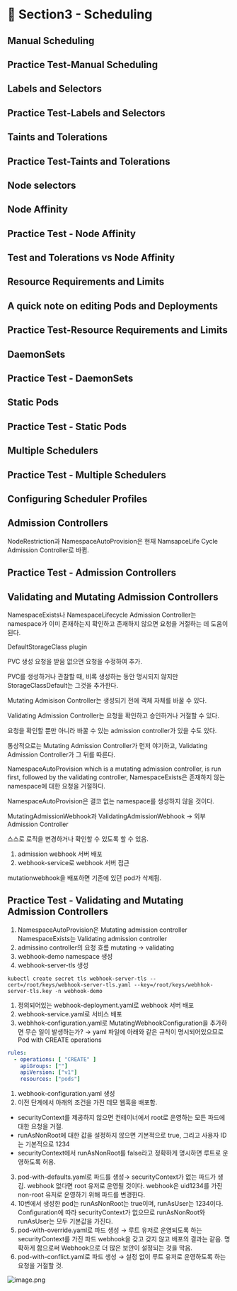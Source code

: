 # 🍨 Section3 - Scheduling

## Manual Scheduling


## Practice Test-Manual Scheduling


## Labels and Selectors


## Practice Test-Labels and Selectors


## Taints and Tolerations


## Practice Test-Taints and Tolerations


## Node selectors


## Node Affinity


## Practice Test - Node Affinity


## Test and Tolerations vs Node Affinity


## Resource Requirements and Limits


## A quick note on editing Pods and Deployments


## Practice Test-Resource Requirements and Limits


## DaemonSets


## Practice Test - DaemonSets


## Static Pods


## Practice Test - Static Pods


## Multiple Schedulers


## Practice Test - Multiple Schedulers


## Configuring Scheduler Profiles


## Admission Controllers


NodeRestriction과 NamespaceAutoProvision은 현재 NamsapceLife Cycle Admission Controller로 바뀜.


## Practice Test - Admission Controllers


## Validating and Mutating Admission Controllers


NamespaceExists나 NamespaceLifecycle Admission Controller는 namespace가 이미 존재하는지 확인하고 존재하지 않으면 요청을 거절하는 데 도움이 된다.


DefaultStorageClass plugin


PVC 생성 요청을 받음 없으면 요청을 수정하여 추가.


PVC를 생성하거나 관찰할 때, 비록 생성하는 동안 명시되지 않지만 StorageClassDefault는 그것을 추가한다.


Mutating Admisison Controller는 생성되기 전에 객체 자체를 바꿀 수 있다.


Validating Admission Controller는 요청을 확인하고 승인하거나 거절할 수 있다.


요청을 확인할 뿐만 아니라 바꿀 수 있는 admission controller가 있을 수도 있다.


통상적으로는 Mutating Admission Controller가 먼저 야기하고, Validating Admission Controller가 그 뒤를 따른다.


NamespaceAutoProvision which is a mutating admission controller, is run first, followed by the validating controller, NamespaceExists은 존재하지 않는 namespace에 대한 요청을 거절하다.


NamespaceAutoProvision은 결코 없는 namespace를 생성하지 않을 것이다.


MutatingAdmissionWebhook과 ValidatingAdmissionWebhook → 외부 Admission Controller


스스로 로직을 변경하거나 확인할 수 있도록 할 수 있음.

1. admission webhook 서버 배포
2. webhook-service로 webhook 서버 접근

mutationwebhook을 배포하면 기존에 있던 pod가 삭제됨.


## Practice Test - Validating and Mutating Admission Controllers

1. NamespaceAutoProvision은 Mutating admission controller
NamespaceExists는 Validating admission controller
2. admissino controller의 요청 흐름
mutating → validating
3. webhook-demo namespace 생성
4. webhook-server-tls 생성

```shell
kubectl create secret tls webhook-server-tls --cert=/root/keys/webhook-server-tls.yaml --key=/root/keys/webhhok-server-tls.key -n webhook-demo
```

1. 정의되어있는 webhook-deployment.yaml로 webhook 서버 배포
2. webhook-service.yaml로 서비스 배포
3. webhhok-configuration.yaml로 MutatingWebhookConfiguration을 추가하면 무슨 일이 발생하는가?
→ yaml 파일에 아래와 같은 규칙이 명시되어있으므로 Pod with CREATE operations

```yaml
rules:
  - operations: [ "CREATE" ]
    apiGroups: [""]
    apiVersion: ["v1"]
    resources: ["pods"]
```

1. webhook-configuration.yaml 생성
2. 이전 단계에서 아래의 조건을 가진 데모 웹훅을 배포함.
- securityContext를 제공하지 않으면 컨테이너에서 root로 운영하는 모든 파드에 대한 요청을 거절.
- runAsNonRoot에 대한 값을 설정하지 않으면 기본적으로 true, 그리고 사용자 ID는 기본적으로 1234
- securityContext에서 runAsNonRoot를 false라고 정확하게 명시하면 루트로 운영하도록 허용.
3. pod-with-defaults.yaml로 파드를 생성→ securityContext가 없는 파드가 생김.
webhook 없다면 root 유저로 운영될 것이다. webhook은 uid1234를 가진 non-root 유저로 운영하기 위해 파드를 변경한다.
4. 10번에서 생성한 pod는 runAsNonRoot는 true이며, runAsUser는 1234이다.
Configuration에 따라 securityContext가 없으므로 runAsNonRoot와 runAsUser는 모두 기본값을 가진다.
5. pod-with-override.yaml로 파드 생성 → 루트 유저로 운영되도록 하는 securityContext를 가진 파드
webhook을 갖고 갖지 않고 배포의 결과는 같음.
명확하게 함으로써 Webhook으로 더 많은 보안이 설정되는 것을 막음.
6. pod-with-conflict.yaml로 파드 생성 → 
설정 없이 루트 유저로 운영하도록 하는 요청을 거절할 것.

![image.png](https://prod-files-secure.s3.us-west-2.amazonaws.com/b2ea2032-00e9-4883-a13b-cb03cf5b2334/501c3b54-0de4-44d6-afe6-eca0c6373e4f/image.png?X-Amz-Algorithm=AWS4-HMAC-SHA256&X-Amz-Content-Sha256=UNSIGNED-PAYLOAD&X-Amz-Credential=ASIAZI2LB466XFLVOAP2%2F20250428%2Fus-west-2%2Fs3%2Faws4_request&X-Amz-Date=20250428T141030Z&X-Amz-Expires=3600&X-Amz-Security-Token=IQoJb3JpZ2luX2VjEN7%2F%2F%2F%2F%2F%2F%2F%2F%2F%2FwEaCXVzLXdlc3QtMiJGMEQCIDEe6H6lMm4MCDrCo9nXYbrLV%2FWNtgc7oBbMhvITqAleAiAJD2G0Cgo72OZRjHxLSWt34z3jEekflWwQn2T02%2FjcmCr%2FAwh3EAAaDDYzNzQyMzE4MzgwNSIMLT6SI7sKUTVmCbD8KtwD26ow%2BY4nBlx2MfisfFQzXS3iPkfIpqj75GmHRguZ94bIaaRix%2BZqVeAMa18yl2pZE2Ia7pfGwgjUEJ250hYT6091d2QSPZIPPR%2BdQfCvWcQcxxnjnJzHCzf9T6aNtDWLCqthtKx6hzDWYoS7XTXd%2FVysDjs1erumgnFpbQ%2FO9kChKwrJEdMfeSm3vfJvVNHaHicbTQyZqZlxI%2Fhra0S8xheG0lGAIm9%2BdY2uAG7r68p%2Fw2Ah2aOonxnk9eqwBB5PzKsLMkdZfs0hWkXWP%2BZ1iCLffM1M6OrNIS60vThHAYN3f3LnBfCkkVLJMfwRhkzu4aYka%2BNaHUqrqUtPDYrVoc6cbYiG%2BcEejP19oGelkjZFIkB2zI415gPNP3a6NWIWWYI%2F%2BtmUaBS%2Ffyd%2Fkia5kYe%2B3NP8Gjm6vennCPZ3VAfCSAdA33jQIKIJGbdPRB4SbpjZjvlXBxPzyJuGfKntr3Xu0pWtk3taEBJ9vNQSu4IgtQDbQvG4Qaqu6BxNJ5f6JCAeeDAUSJYXxxM2p%2Bdux9JjTjKsCrMggKLmZG17x4ZFVB%2FqxYNmTlX822U%2FDUjwAevTB1viiUGqR1hP4eOuGaElllPSql3NSFItZ2kqbvE6v06%2FLXV3KBmnBt0w%2FIK%2BwAY6pgFQn%2BdLeqB%2BaME2Ijq9IwqilvlefH4Tay%2BjIRRQEG1ZHjmseyoDz4iASEl0b6VJZ%2FQ7ChESZXqTwPt8suzBkAhspktjOkZYvb8PTSSDpK1%2BUfFjkYrll4geBNBQBFRLhrjW7DkXXrqHG9lyzMW%2FQSV2b5VPIIG5QmfXT3tzK70U9IP%2BtvHKSOgyuDRAfC58uMwOYZVBc0DBhCXZcjsYK5NwpZH2jt0Y&X-Amz-Signature=899657ba5adefaa979a94762bfa70baddc9b09d3f5ab72eb3a9badd4ddd2d969&X-Amz-SignedHeaders=host&x-id=GetObject)

